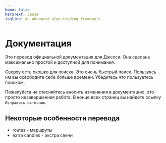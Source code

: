 ```yaml
---
home: false
heroText: Jesse
tagline: An advanced algo-trading framework
---
```


# Документация

Это перевод официальной документация для Джесси. Она сделана максимально простой и доступной для понимания.

Сверху есть окошко для поиска. Это очень быстрый поиск. Пользуясь им вы освободите себе больше времени. Убедитесь что пользуетесь поиском.

Пожалуйста не стесняйтесь вносить изменения в документацию, это просто незавершенная работа. В конце всех страниц вы найдёте ссылку `Исправить источник`.

## Некоторые особенности перевода

- routes - маршруты
- extra candles - экстра свечи
